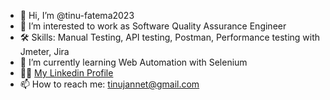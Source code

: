 - 👋 Hi, I’m @tinu-fatema2023
- 👀 I’m interested to work as Software Quality Assurance Engineer
- 🛠 Skills: Manual Testing, API testing, Postman, Performance testing with Jmeter, Jira
- 🌱 I’m currently learning Web Automation with Selenium
- 👩‍💻 [My Linkedin Profile](www.linkedin.com/in/fatema-jannet-57271b283)
- 📫 How to reach me: tinujannet@gmail.com

<!---
tinu-fatema2023/tinu-fatema2023 is a ✨ special ✨ repository because its `README.md` (this file) appears on your GitHub profile.
You can click the Preview link to take a look at your changes.
--->
